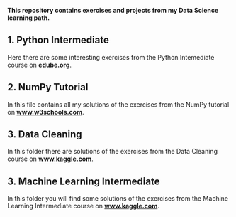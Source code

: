 **This repository contains exercises and projects from my Data Science learning path.**

## 1. Python Intermediate
Here there are some interesting exercises from the Python Intemediate course on **edube.org**. 

## 2. NumPy Tutorial
In this file contains all my solutions of the exercises from the NumPy tutorial on **www.w3schools.com**.

## 3. Data Cleaning
In this folder there are solutions of the exercises from the Data Cleaning course on **www.kaggle.com**.

## 3. Machine Learning Intermediate
In this folder you will find some solutions of the exercises from the Machine Learning Intermediate course on **www.kaggle.com**.

